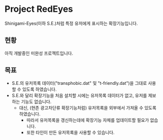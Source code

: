# Project RedEyes

Shinigami-Eyes(이하 S.E.)처럼 특정 유저에게 표시하는 확장기능입니다.

## 현황

아직 개발중인 미완성 프로젝트입니다.

## 목표

- S.E.의 유저목록 데이터("transphobic.dat" 및 "t-friendly.dat")을 그대로 사용할 수 있도록 하였습니다.
- S.E.와 달리 확장기능을 처음 설치할 시에는 유저목록 데이터가 없고, 유저를 제보하는 기능도 없습니다.
  - 대신, (현존 광고차단류 확장기능처럼) 유저목록을 외부에서 가져올 수 있도록 하였습니다.
    - 따라서 유저목록을 갱신하는데에 확장기능 자체를 업데이트할 필요가 없습니다.
    - 또한 타인이 만든 유저목록을 사용할 수 있습니다.
